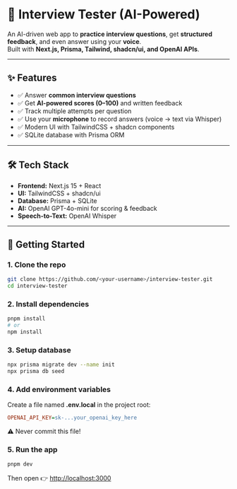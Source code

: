 # 🎤 Interview Tester (AI-Powered)

An AI-driven web app to **practice interview questions**, get **structured feedback**, and even answer using your **voice**.  
Built with **Next.js, Prisma, Tailwind, shadcn/ui, and OpenAI APIs**.

---

## ✨ Features
- ✅ Answer **common interview questions**
- ✅ Get **AI-powered scores (0–100)** and written feedback
- ✅ Track multiple attempts per question
- ✅ Use your **microphone** to record answers (voice → text via Whisper)
- ✅ Modern UI with TailwindCSS + shadcn components
- ✅ SQLite database with Prisma ORM

---

## 🛠 Tech Stack
- **Frontend:** Next.js 15 + React
- **UI:** TailwindCSS + shadcn/ui
- **Database:** Prisma + SQLite
- **AI:** OpenAI GPT-4o-mini for scoring & feedback
- **Speech-to-Text:** OpenAI Whisper

---

## 🚀 Getting Started

### 1. Clone the repo
```bash
git clone https://github.com/<your-username>/interview-tester.git
cd interview-tester
```

### 2. Install dependencies
```bash
pnpm install
# or
npm install
```

### 3. Setup database
```bash
npx prisma migrate dev --name init
npx prisma db seed
```

### 4. Add environment variables
Create a file named **.env.local** in the project root:
```ini
OPENAI_API_KEY=sk-...your_openai_key_here
```
⚠️ Never commit this file!

### 5. Run the app
```bash
pnpm dev
```
Then open 👉 [http://localhost:3000](http://localhost:3000)
